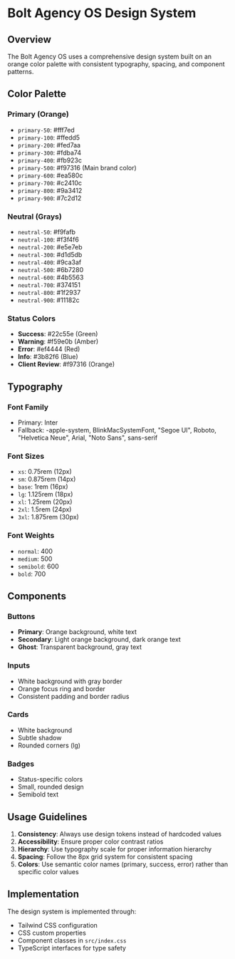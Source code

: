 # Bolt Agency OS Design System

## Overview

The Bolt Agency OS uses a comprehensive design system built on an orange color palette with consistent typography, spacing, and component patterns.

## Color Palette

### Primary (Orange)
- `primary-50`: #fff7ed
- `primary-100`: #ffedd5
- `primary-200`: #fed7aa
- `primary-300`: #fdba74
- `primary-400`: #fb923c
- `primary-500`: #f97316 (Main brand color)
- `primary-600`: #ea580c
- `primary-700`: #c2410c
- `primary-800`: #9a3412
- `primary-900`: #7c2d12

### Neutral (Grays)
- `neutral-50`: #f9fafb
- `neutral-100`: #f3f4f6
- `neutral-200`: #e5e7eb
- `neutral-300`: #d1d5db
- `neutral-400`: #9ca3af
- `neutral-500`: #6b7280
- `neutral-600`: #4b5563
- `neutral-700`: #374151
- `neutral-800`: #1f2937
- `neutral-900`: #11182c

### Status Colors
- **Success**: #22c55e (Green)
- **Warning**: #f59e0b (Amber)
- **Error**: #ef4444 (Red)
- **Info**: #3b82f6 (Blue)
- **Client Review**: #f97316 (Orange)

## Typography

### Font Family
- Primary: Inter
- Fallback: -apple-system, BlinkMacSystemFont, "Segoe UI", Roboto, "Helvetica Neue", Arial, "Noto Sans", sans-serif

### Font Sizes
- `xs`: 0.75rem (12px)
- `sm`: 0.875rem (14px)
- `base`: 1rem (16px)
- `lg`: 1.125rem (18px)
- `xl`: 1.25rem (20px)
- `2xl`: 1.5rem (24px)
- `3xl`: 1.875rem (30px)

### Font Weights
- `normal`: 400
- `medium`: 500
- `semibold`: 600
- `bold`: 700

## Components

### Buttons
- **Primary**: Orange background, white text
- **Secondary**: Light orange background, dark orange text
- **Ghost**: Transparent background, gray text

### Inputs
- White background with gray border
- Orange focus ring and border
- Consistent padding and border radius

### Cards
- White background
- Subtle shadow
- Rounded corners (lg)

### Badges
- Status-specific colors
- Small, rounded design
- Semibold text

## Usage Guidelines

1. **Consistency**: Always use design tokens instead of hardcoded values
2. **Accessibility**: Ensure proper color contrast ratios
3. **Hierarchy**: Use typography scale for proper information hierarchy
4. **Spacing**: Follow the 8px grid system for consistent spacing
5. **Colors**: Use semantic color names (primary, success, error) rather than specific color values

## Implementation

The design system is implemented through:
- Tailwind CSS configuration
- CSS custom properties
- Component classes in `src/index.css`
- TypeScript interfaces for type safety